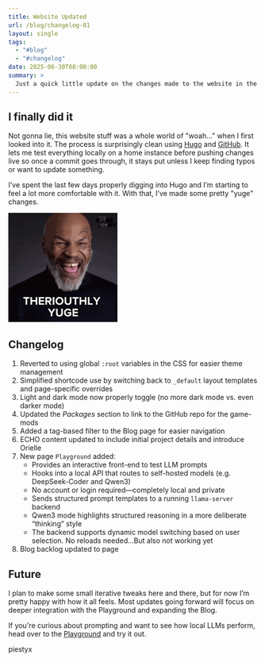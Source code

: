 ```yaml
---
title: Website Updated
url: /blog/changelog-01
layout: single
tags:
  - "#blog"
  - "#changelog"
date: 2025-06-30T08:00:00
summary: >
  Just a quick little update on the changes made to the website in the most recent push…
---
```

## I finally did it

Not gonna lie, this website stuff was a whole world of "woah…" when I first looked into it. The process is surprisingly clean using [Hugo](https://gohugo.io/) and [GitHub](https://github.com/). It lets me test everything locally on a home instance before pushing changes live so once a commit goes through, it stays put unless I keep finding typos or want to update something.

I’ve spent the last few days properly digging into Hugo and I’m starting to feel a lot more comfortable with it. With that, I’ve made some pretty "yuge" changes.

![tyson-yuge](/images/tyson-yuge.gif)

## Changelog

1. Reverted to using global `:root` variables in the CSS for easier theme management
2. Simplified shortcode use by switching back to `_default` layout templates and page-specific overrides
3. Light and dark mode now properly toggle (no more dark mode vs. even darker mode)
4. Updated the *Packages* section to link to the GitHub repo for the game-mods
5. Added a tag-based filter to the Blog page for easier navigation
6. ECHO content updated to include initial project details and introduce Orielle
7. New page `Playground` added:
    - Provides an interactive front-end to test LLM prompts
    - Hooks into a local API that routes to self-hosted models (e.g. DeepSeek-Coder and Qwen3)
    - No account or login required—completely local and private
    - Sends structured prompt templates to a running `llama-server` backend
    - Qwen3 mode highlights structured reasoning in a more deliberate “thinking” style
    - The backend supports dynamic model switching based on user selection. No reloads needed...But also not working yet
8. Blog backlog updated to page

## Future

I plan to make some small iterative tweaks here and there, but for now I’m pretty happy with how it all feels. Most updates going forward will focus on deeper integration with the Playground and expanding the Blog.

If you're curious about prompting and want to see how local LLMs perform, head over to the <a href="/playground/">Playground</a> and try it out.

piestyx